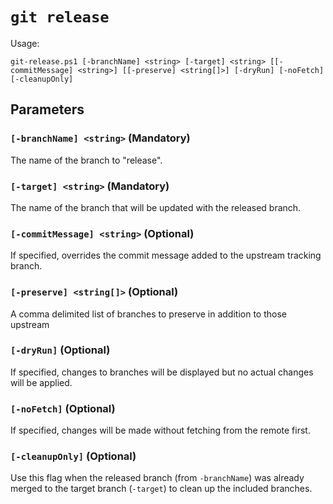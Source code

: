 # `git release`

Usage:

    git-release.ps1 [-branchName] <string> [-target] <string> [[-commitMessage] <string>] [[-preserve] <string[]>] [-dryRun] [-noFetch] [-cleanupOnly]

## Parameters

### `[-branchName] <string>` (Mandatory)

The name of the branch to "release".

### `[-target] <string>` (Mandatory)

The name of the branch that will be updated with the released branch.

### `[-commitMessage] <string>` (Optional)

If specified, overrides the commit message added to the upstream tracking branch.

### `[-preserve] <string[]>` (Optional)

A comma delimited list of branches to preserve in addition to those upstream 

### `[-dryRun]` (Optional)

If specified, changes to branches will be displayed but no actual changes will be applied.

### `[-noFetch]` (Optional)

If specified, changes will be made without fetching from the remote first.

### `[-cleanupOnly]` (Optional)

Use this flag when the released branch (from `-branchName`) was already merged to the target branch (`-target`) to clean up the included branches.
